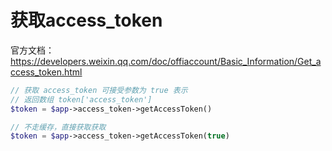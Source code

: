 # 获取access_token

官方文档：https://developers.weixin.qq.com/doc/offiaccount/Basic_Information/Get_access_token.html

```php
// 获取 access_token 可接受参数为 true 表示
// 返回数组 token['access_token']
$token = $app->access_token->getAccessToken()

// 不走缓存，直接获取获取
$token = $app->access_token->getAccessToken(true)
```
